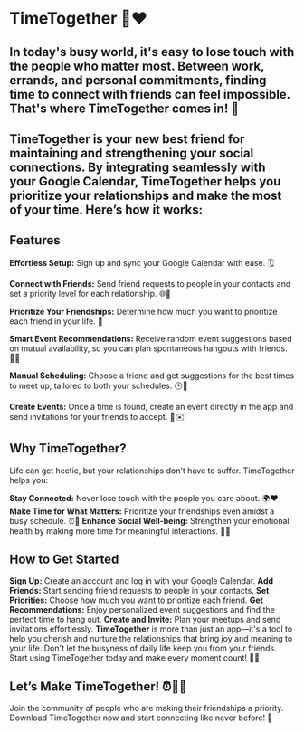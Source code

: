 # TimeTogether 📅❤️

## In today's busy world, it's easy to lose touch with the people who matter most. Between work, errands, and personal commitments, finding time to connect with friends can feel impossible. That's where TimeTogether comes in! 🌟 
## TimeTogether is your new best friend for maintaining and strengthening your social connections. By integrating seamlessly with your Google Calendar, TimeTogether helps you prioritize your relationships and make the most of your time. Here’s how it works:

## Features
**Effortless Setup:** Sign up and sync your Google Calendar with ease. 🗓️

**Connect with Friends:** Send friend requests to people in your contacts and set a priority level for each relationship. 🌐👥

**Prioritize Your Friendships:** Determine how much you want to prioritize each friend in your life. 💖

**Smart Event Recommendations:** Receive random event suggestions based on mutual availability, so you can plan spontaneous hangouts with friends. 📅✨

**Manual Scheduling:** Choose a friend and get suggestions for the best times to meet up, tailored to both your schedules. 🕒🤝

**Create Events:** Once a time is found, create an event directly in the app and send invitations for your friends to accept. 🎉✉️

## Why TimeTogether?
Life can get hectic, but your relationships don't have to suffer. 
TimeTogether helps you:

**Stay Connected:** Never lose touch with the people you care about. 🌍❤️
**Make Time for What Matters:** Prioritize your friendships even amidst a busy schedule. ⏰👫
**Enhance Social Well-being:** Strengthen your emotional health by making more time for meaningful interactions. 🌸💬

## How to Get Started
**Sign Up:** Create an account and log in with your Google Calendar.
**Add Friends:** Start sending friend requests to people in your contacts.
**Set Priorities:** Choose how much you want to prioritize each friend.
**Get Recommendations:** Enjoy personalized event suggestions and find the perfect time to hang out.
**Create and Invite:** Plan your meetups and send invitations effortlessly.
**TimeTogether** is more than just an app—it's a tool to help you cherish and nurture the relationships that bring joy and meaning to your life. Don't let the busyness of daily life keep you from your friends. Start using TimeTogether today and make every moment count! 🎊💖

## Let’s Make TimeTogether! ⏰👯‍♂️
Join the community of people who are making their friendships a priority. Download TimeTogether now and start connecting like never before! 🌟
